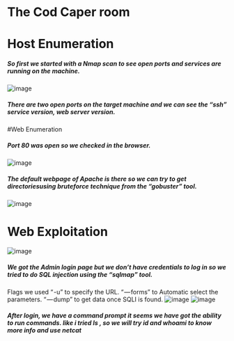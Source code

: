 # The Cod Caper room

# Host Enumeration
##### So first we started with a Nmap scan to see open ports and services are running on the machine.
![image](https://user-images.githubusercontent.com/60177793/95357319-56b27100-08e5-11eb-9f9a-1ce98e7dc330.png)
##### There are two open ports on the target machine and we can see the “ssh” service version, web server version.
#Web Enumeration
##### Port 80 was open so we checked in the browser.
![image](https://user-images.githubusercontent.com/60177793/95357443-7c3f7a80-08e5-11eb-8c8b-196f0d9d2440.png)
##### The default webpage of Apache is there so we can try to get directoriesusing bruteforce technique  from the “gobuster” tool.
![image](https://user-images.githubusercontent.com/60177793/95357697-d50f1300-08e5-11eb-99b8-108a7cb99cc5.png)
# Web Exploitation
![image](https://user-images.githubusercontent.com/60177793/95357802-f243e180-08e5-11eb-9790-cd214aea2fc7.png)
##### We got the Admin login page but we don’t have credentials to log in so we tried to do SQL injection using the “sqlmap” tool.
Flags we used
“ -u” to specify the URL.
“ — forms” to Automatic select the parameters.
“ — dump” to get data once SQLI is found.
![image](https://user-images.githubusercontent.com/60177793/95357952-228b8000-08e6-11eb-840a-3346ef812680.png)
![image](https://user-images.githubusercontent.com/60177793/95357986-2b7c5180-08e6-11eb-8cc1-e2f75d713b64.png)
##### After login, we have a command prompt it seems we have got the ability to run commands. like i tried ls , so we will try id and whoami to know more info and use netcat 



